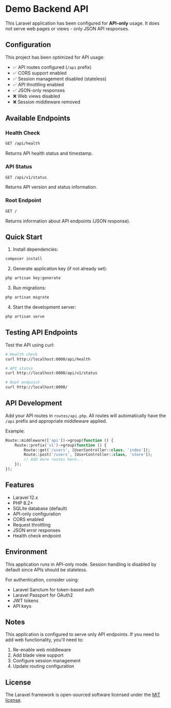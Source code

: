 # Demo Backend API

This Laravel application has been configured for **API-only** usage. It does not serve web pages or views - only JSON API responses.

## Configuration

This project has been optimized for API usage:

- ✅ API routes configured (`/api` prefix)
- ✅ CORS support enabled
- ✅ Session management disabled (stateless)
- ✅ API throttling enabled
- ✅ JSON-only responses
- ❌ Web views disabled
- ❌ Session middleware removed

## Available Endpoints

### Health Check
```bash
GET /api/health
```
Returns API health status and timestamp.

### API Status
```bash
GET /api/v1/status
```
Returns API version and status information.

### Root Endpoint
```bash
GET /
```
Returns information about API endpoints (JSON response).

## Quick Start

1. Install dependencies:
```bash
composer install
```

2. Generate application key (if not already set):
```bash
php artisan key:generate
```

3. Run migrations:
```bash
php artisan migrate
```

4. Start the development server:
```bash
php artisan serve
```

## Testing API Endpoints

Test the API using curl:

```bash
# Health check
curl http://localhost:8000/api/health

# API status
curl http://localhost:8000/api/v1/status

# Root endpoint
curl http://localhost:8000/
```

## API Development

Add your API routes in `routes/api.php`. All routes will automatically have the `/api` prefix and appropriate middleware applied.

Example:
```php
Route::middleware(['api'])->group(function () {
    Route::prefix('v1')->group(function () {
        Route::get('/users', [UserController::class, 'index']);
        Route::post('/users', [UserController::class, 'store']);
        // Add more routes here...
    });
});
```

## Features

- Laravel 12.x
- PHP 8.2+
- SQLite database (default)
- API-only configuration
- CORS enabled
- Request throttling
- JSON error responses
- Health check endpoint

## Environment

This application runs in API-only mode. Session handling is disabled by default since APIs should be stateless.

For authentication, consider using:
- Laravel Sanctum for token-based auth
- Laravel Passport for OAuth2
- JWT tokens
- API keys

## Notes

This application is configured to serve only API endpoints. If you need to add web functionality, you'll need to:

1. Re-enable web middleware
2. Add blade view support
3. Configure session management
4. Update routing configuration

## License

The Laravel framework is open-sourced software licensed under the [MIT license](https://opensource.org/licenses/MIT).
